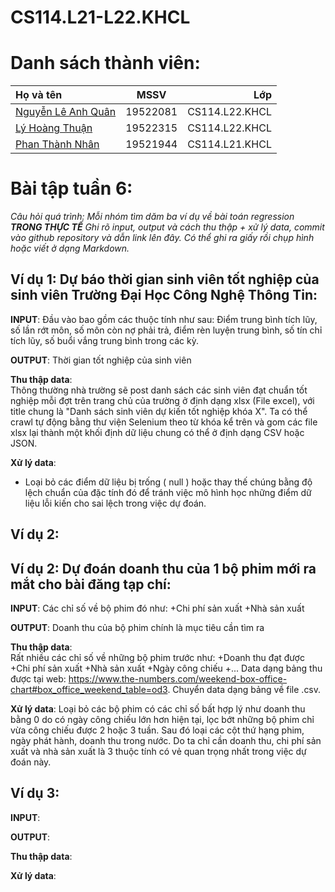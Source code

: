 # CS114.L21-L22.KHCL 
# Danh sách thành viên:
| Họ và tên      | MSSV | Lớp     |
| :---        |    :----:   |          ---: |
| [Nguyễn Lê Anh Quân](https://github.com/anhquan075 "Quân's github")      | 19522081       | CS114.L22.KHCL  |
| [Lý Hoàng Thuận](https://github.com/20-8-21-1-14 "Thuận's github")   | 19522315        | CS114.L22.KHCL      |
| [Phan Thành Nhân](https://github.com/pthanhnhan "Nhân's github") | 19521944 | CS114.L21.KHCL|
# Bài tập tuần 6: 
*Câu hỏi quá trình:
Mỗi nhóm tìm dăm ba ví dụ về bài toán regression ***TRONG THỰC TẾ***
Ghi rõ input, output và cách thu thập + xử lý data, commit vào github repository và dẫn link lên đây.
Có thể ghi ra giấy rồi chụp hình hoặc viết ở dạng Markdown.*
## **Ví dụ 1**:  Dự báo thời gian sinh viên tốt nghiệp của sinh viên Trường Đại Học Công Nghệ Thông Tin:
**INPUT**: 
Đầu vào bao gồm các thuộc tính như sau: Điểm trung bình tích lũy, số lần rớt môn, số môn còn nợ phải trả, điểm rèn luyện trung bình, số tín chỉ tích lũy, số buổi vắng trung bình trong các kỳ.

**OUTPUT**:
Thời gian tốt nghiệp của sinh viên

**Thu thập data**:  
Thông thường nhà trường sẽ post danh sách các sinh viên đạt chuẩn tốt nghiệp mỗi đợt trên trang chủ của trường ở định dạng xlsx (File excel), với title chung là "Danh sách sinh viên dự kiến tốt nghiệp khóa X". Ta có thể crawl tự động bằng thư viện Selenium theo từ khóa kể trên và gom các file xlsx lại thành một khối định dữ liệu chung có thể ở định dạng CSV hoặc JSON.

**Xử lý data**:
- Loại bỏ các điểm dữ liệu bị trống ( null ) hoặc thay thế chúng bằng độ lệch chuẩn của đặc tính đó để tránh việc mô hình học những điểm dữ liệu lỗi kiến cho sai lệch trong việc dự đoán.

## **Ví dụ 2**: 
## **Ví dụ 2**: Dự đoán doanh thu của 1 bộ phim mới ra mắt cho bài đăng tạp chí:
**INPUT**: 
Các chỉ số về bộ phim đó như:
    +Chi phí sản xuất
    +Nhà sản xuất

**OUTPUT**:
Doanh thu của bộ phim chính là mục tiêu cần tìm ra

**Thu thập data**:  
Rất nhiều các chỉ số về những bộ phim trước như:
    +Doanh thu đạt được
    +Chi phí sản xuất
    +Nhà sản xuất
    +Ngày công chiếu
    +...
Data dạng bảng thu được tại web: https://www.the-numbers.com/weekend-box-office-chart#box_office_weekend_table=od3. Chuyển data dạng bảng về file .csv.

**Xử lý data**:
Loại bỏ các bộ phim có các chỉ số bất hợp lý như doanh thu bằng 0 do có ngày công chiếu lớn hơn hiện tại, lọc bớt những bộ phim chỉ vừa công chiếu được 2 hoặc 3 tuần.
Sau đó loại các cột thứ hạng phim, ngày phát hành, doanh thu trong nước. Do ta chỉ cần doanh thu, chi phí sản xuất và nhà sản xuất là 3 thuộc tính có vẻ quan trọng nhất trong việc dự đoán này.

## **Ví dụ 3**: 

**INPUT**: 

**OUTPUT**:

**Thu thập data**:  

**Xử lý data**:
